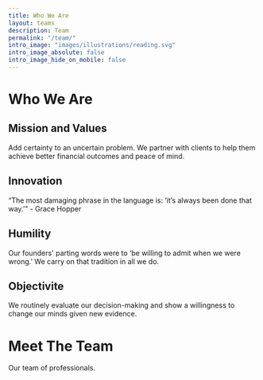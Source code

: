 ```yaml
---
title: Who We Are
layout: teams
description: Team
permalink: "/team/"
intro_image: "images/illustrations/reading.svg"
intro_image_absolute: false
intro_image_hide_on_mobile: false
---
```

# Who We Are

## Mission and Values

Add certainty to an uncertain problem. We partner with clients to help them achieve better financial outcomes and peace of mind.  

## Innovation
“The most damaging phrase in the language is: ‘it’s always been done that way.’” - Grace Hopper  

## Humility
Our founders' parting words were to ‘be willing to admit when we were wrong.’ We carry on that tradition in all we do.  

## Objectivite
We routinely evaluate our decision-making and show a willingness to change our minds given new evidence.  
  
# Meet The Team

Our team of professionals.  
